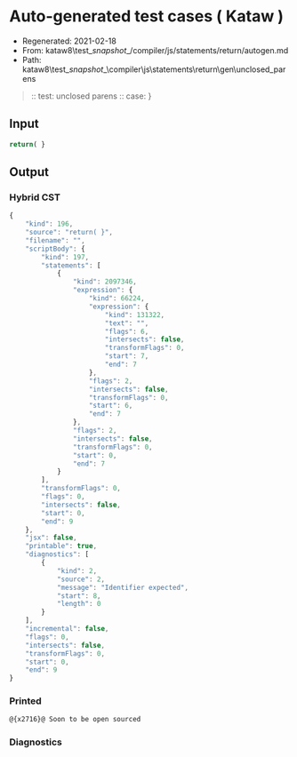 # Auto-generated test cases ( Kataw )
- Regenerated: 2021-02-18
- From: kataw8\test\__snapshot__/compiler/js/statements/return/autogen.md
- Path: kataw8\test\__snapshot__\compiler\js\statements\return\gen\unclosed_parens
> :: test: unclosed parens
> :: case: }
## Input

`````js
return( }
`````

## Output


### Hybrid CST


```javascript
{
    "kind": 196,
    "source": "return( }",
    "filename": "",
    "scriptBody": {
        "kind": 197,
        "statements": [
            {
                "kind": 2097346,
                "expression": {
                    "kind": 66224,
                    "expression": {
                        "kind": 131322,
                        "text": "",
                        "flags": 6,
                        "intersects": false,
                        "transformFlags": 0,
                        "start": 7,
                        "end": 7
                    },
                    "flags": 2,
                    "intersects": false,
                    "transformFlags": 0,
                    "start": 6,
                    "end": 7
                },
                "flags": 2,
                "intersects": false,
                "transformFlags": 0,
                "start": 0,
                "end": 7
            }
        ],
        "transformFlags": 0,
        "flags": 0,
        "intersects": false,
        "start": 0,
        "end": 9
    },
    "jsx": false,
    "printable": true,
    "diagnostics": [
        {
            "kind": 2,
            "source": 2,
            "message": "Identifier expected",
            "start": 8,
            "length": 0
        }
    ],
    "incremental": false,
    "flags": 0,
    "intersects": false,
    "transformFlags": 0,
    "start": 0,
    "end": 9
}
```

### Printed


```javascript
@{x2716}@ Soon to be open sourced
```

### Diagnostics


```javascript

```

